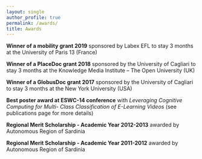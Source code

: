 ```yaml
---
layout: single
author_profile: true
permalink: /awards/
title: Awards
---
```



**Winner of a mobility grant 2019** sponsored by Labex EFL to stay 3 months at the University of Paris 13 (France)

**Winner of a PlaceDoc grant 2018** sponsored by the University of Cagliari to stay 3 months at the Knowledge Media Institute – The Open University (UK)

**Winner of a GlobusDoc grant 2017** sponsored by the University of Cagliari to stay 3 months at the New York University (USA)

**Best poster award at ESWC-14 conference** with *Leveraging Cognitive Computing for Multi-
Class Classification of E-Learning Videos* (see publications page for more details)

**Regional Merit Scholarship - Academic Year 2012-2013** awarded by Autonomous Region of Sardinia

**Regional Merit Scholarship - Academic Year 2011-2012** awarded by Autonomous Region of Sardinia




